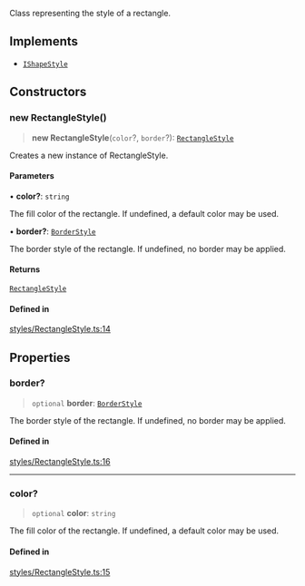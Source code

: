 Class representing the style of a rectangle.

## Implements

- [`IShapeStyle`](../interfaces/IShapeStyle.md)

## Constructors

### new RectangleStyle()

> **new RectangleStyle**(`color`?, `border`?): [`RectangleStyle`](RectangleStyle.md)

Creates a new instance of RectangleStyle.

#### Parameters

• **color?**: `string`

The fill color of the rectangle. If undefined, a default color may be used.

• **border?**: [`BorderStyle`](BorderStyle.md)

The border style of the rectangle. If undefined, no border may be applied.

#### Returns

[`RectangleStyle`](RectangleStyle.md)

#### Defined in

[styles/RectangleStyle.ts:14](https://github.com/avolutions/canvas-painter/blob/00d8db8e44b2cee6c012969de9dc3ff816a38d9e/src/styles/RectangleStyle.ts#L14)

## Properties

### border?

> `optional` **border**: [`BorderStyle`](BorderStyle.md)

The border style of the rectangle. If undefined, no border may be applied.

#### Defined in

[styles/RectangleStyle.ts:16](https://github.com/avolutions/canvas-painter/blob/00d8db8e44b2cee6c012969de9dc3ff816a38d9e/src/styles/RectangleStyle.ts#L16)

***

### color?

> `optional` **color**: `string`

The fill color of the rectangle. If undefined, a default color may be used.

#### Defined in

[styles/RectangleStyle.ts:15](https://github.com/avolutions/canvas-painter/blob/00d8db8e44b2cee6c012969de9dc3ff816a38d9e/src/styles/RectangleStyle.ts#L15)
